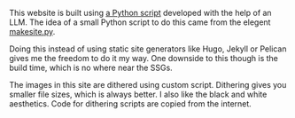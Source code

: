 <!-- title: Colophon -->
<!-- render: yes -->
<!-- fixed_page: yes -->
<!-- draft: no -->

This website is built using [a Python script](https://github.com/sakibccr/sakibccr.github.io/blob/2c10ac041897e31e3edba791951da951e7d3cf5e/makesite.py) developed with the help of an LLM. The idea of a small Python script to do this came from the elegent [makesite.py](https://github.com/sunainapai/makesite).

Doing this instead of using static site generators like Hugo, Jekyll or Pelican gives me the freedom to do it my way. One downside to this though is the build time, which is no where near the SSGs.

The images in this site are dithered using custom script. Dithering gives you smaller file sizes, which is always better. I also like the black and white aesthetics. Code for dithering scripts are copied from the internet.
